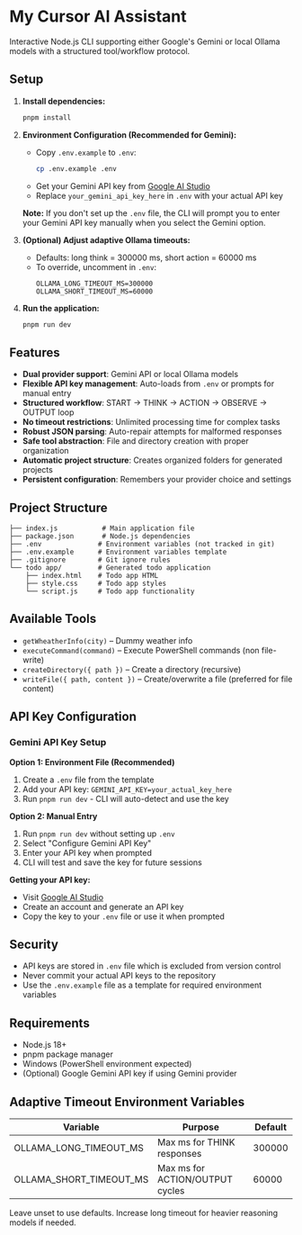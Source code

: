 # My Cursor AI Assistant

Interactive Node.js CLI supporting either Google's Gemini or local Ollama models with a structured tool/workflow protocol.

## Setup

1. **Install dependencies:**

   ```bash
   pnpm install
   ```

2. **Environment Configuration (Recommended for Gemini):**

   - Copy `.env.example` to `.env`:
     ```bash
     cp .env.example .env
     ```
   - Get your Gemini API key from [Google AI Studio](https://ai.google.dev/)
   - Replace `your_gemini_api_key_here` in `.env` with your actual API key

   **Note:** If you don't set up the `.env` file, the CLI will prompt you to enter your Gemini API key manually when you select the Gemini option.

3. **(Optional) Adjust adaptive Ollama timeouts:**

   - Defaults: long think = 300000 ms, short action = 60000 ms
   - To override, uncomment in `.env`:
     ```
     OLLAMA_LONG_TIMEOUT_MS=300000
     OLLAMA_SHORT_TIMEOUT_MS=60000
     ```

4. **Run the application:**
   ```bash
   pnpm run dev
   ```

## Features

- **Dual provider support**: Gemini API or local Ollama models
- **Flexible API key management**: Auto-loads from `.env` or prompts for manual entry
- **Structured workflow**: START → THINK → ACTION → OBSERVE → OUTPUT loop
- **No timeout restrictions**: Unlimited processing time for complex tasks
- **Robust JSON parsing**: Auto-repair attempts for malformed responses
- **Safe tool abstraction**: File and directory creation with proper organization
- **Automatic project structure**: Creates organized folders for generated projects
- **Persistent configuration**: Remembers your provider choice and settings

## Project Structure

```
├── index.js           # Main application file
├── package.json       # Node.js dependencies
├── .env              # Environment variables (not tracked in git)
├── .env.example      # Environment variables template
├── .gitignore        # Git ignore rules
└── todo app/         # Generated todo application
    ├── index.html    # Todo app HTML
    ├── style.css     # Todo app styles
    └── script.js     # Todo app functionality
```

## Available Tools

- `getWheatherInfo(city)` – Dummy weather info
- `executeCommand(command)` – Execute PowerShell commands (non file-write)
- `createDirectory({ path })` – Create a directory (recursive)
- `writeFile({ path, content })` – Create/overwrite a file (preferred for file content)

## API Key Configuration

### Gemini API Key Setup

**Option 1: Environment File (Recommended)**

1. Create a `.env` file from the template
2. Add your API key: `GEMINI_API_KEY=your_actual_key_here`
3. Run `pnpm run dev` - CLI will auto-detect and use the key

**Option 2: Manual Entry**

1. Run `pnpm run dev` without setting up `.env`
2. Select "Configure Gemini API Key"
3. Enter your API key when prompted
4. CLI will test and save the key for future sessions

**Getting your API key:**

- Visit [Google AI Studio](https://ai.google.dev/)
- Create an account and generate an API key
- Copy the key to your `.env` file or use it when prompted

## Security

- API keys are stored in `.env` file which is excluded from version control
- Never commit your actual API keys to the repository
- Use the `.env.example` file as a template for required environment variables

## Requirements

- Node.js 18+
- pnpm package manager
- Windows (PowerShell environment expected)
- (Optional) Google Gemini API key if using Gemini provider

## Adaptive Timeout Environment Variables

| Variable                | Purpose                         | Default |
| ----------------------- | ------------------------------- | ------- |
| OLLAMA_LONG_TIMEOUT_MS  | Max ms for THINK responses      | 300000  |
| OLLAMA_SHORT_TIMEOUT_MS | Max ms for ACTION/OUTPUT cycles | 60000   |

Leave unset to use defaults. Increase long timeout for heavier reasoning models if needed.
